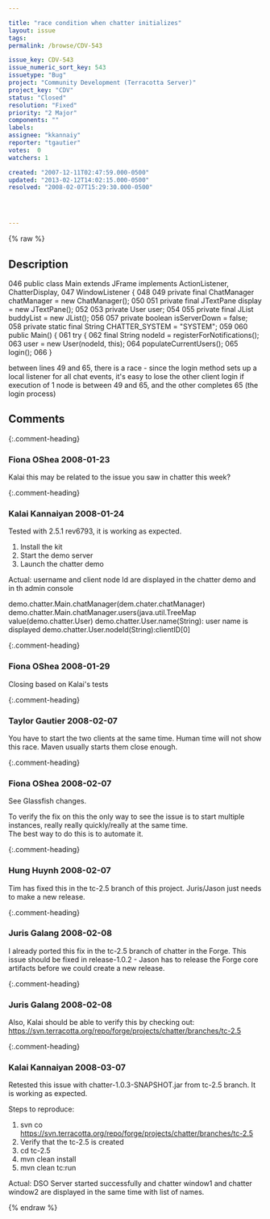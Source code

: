 ```yaml
---

title: "race condition when chatter initializes"
layout: issue
tags: 
permalink: /browse/CDV-543

issue_key: CDV-543
issue_numeric_sort_key: 543
issuetype: "Bug"
project: "Community Development (Terracotta Server)"
project_key: "CDV"
status: "Closed"
resolution: "Fixed"
priority: "2 Major"
components: ""
labels: 
assignee: "kkannaiy"
reporter: "tgautier"
votes:  0
watchers: 1

created: "2007-12-11T02:47:59.000-0500"
updated: "2013-02-12T14:02:15.000-0500"
resolved: "2008-02-07T15:29:30.000-0500"




---
```


{% raw %}

## Description

<div markdown="1" class="description">

046 public class Main extends JFrame implements ActionListener, ChatterDisplay,
047       WindowListener \{
048 
049    private final ChatManager chatManager = new ChatManager();
050 
051    private final JTextPane display = new JTextPane();
052 
053    private User user;
054 
055    private final JList buddyList = new JList();
056 
057    private boolean isServerDown = false;
058    private static final String CHATTER\_SYSTEM = "SYSTEM";
059 
060    public Main() \{
061       try \{
062          final String nodeId = registerForNotifications();
063          user = new User(nodeId, this);
064          populateCurrentUsers();
065          login();
066       \}

between lines 49 and 65, there is a race - since the login method sets up a local listener for all chat events, it's easy to lose the other client login if execution of 1 node is between 49 and 65, and the other completes 65 (the login process)


</div>

## Comments


{:.comment-heading}
### **Fiona OShea** <span class="date">2008-01-23</span>

<div markdown="1" class="comment">

Kalai this may be related to the issue you saw in chatter this week?

</div>


{:.comment-heading}
### **Kalai Kannaiyan** <span class="date">2008-01-24</span>

<div markdown="1" class="comment">

Tested with 2.5.1 rev6793, it is working as expected.

1. Install the kit
2. Start the demo server 
3. Launch the chatter demo

Actual: username and client node Id are displayed in the chatter demo and in th admin console 

demo.chatter.Main.chatManager(dem.chater.chatManager)
demo.chatter.Main.chatManager.users(java.util.TreeMap
value(demo.chatter.User)
demo.chatter.User.name(String): user name is displayed
demo.chatter.User.nodeId(String):clientID[0]

</div>


{:.comment-heading}
### **Fiona OShea** <span class="date">2008-01-29</span>

<div markdown="1" class="comment">

Closing based on Kalai's tests

</div>


{:.comment-heading}
### **Taylor Gautier** <span class="date">2008-02-07</span>

<div markdown="1" class="comment">

You have to start the two clients at the same time.  Human time will not show this race.  Maven usually starts them close enough.

</div>


{:.comment-heading}
### **Fiona OShea** <span class="date">2008-02-07</span>

<div markdown="1" class="comment">

See Glassfish changes.

To verify the fix on this the only way to see the issue is to start multiple instances, really really quickly/really at the same time.  
The best way to do this is to automate it.

</div>


{:.comment-heading}
### **Hung Huynh** <span class="date">2008-02-07</span>

<div markdown="1" class="comment">

Tim has fixed this in the tc-2.5 branch of this project. Juris/Jason just needs to make a new release.
  

</div>


{:.comment-heading}
### **Juris Galang** <span class="date">2008-02-08</span>

<div markdown="1" class="comment">

I already ported this fix in the tc-2.5 branch of chatter in the Forge. This issue should be fixed in release-1.0.2 - Jason has to release the Forge core artifacts before we could create a new release.

</div>


{:.comment-heading}
### **Juris Galang** <span class="date">2008-02-08</span>

<div markdown="1" class="comment">

Also, Kalai should be able to verify this by checking out:  https://svn.terracotta.org/repo/forge/projects/chatter/branches/tc-2.5


</div>


{:.comment-heading}
### **Kalai Kannaiyan** <span class="date">2008-03-07</span>

<div markdown="1" class="comment">

Retested this issue with chatter-1.0.3-SNAPSHOT.jar from tc-2.5 branch. It is working as expected.

Steps to reproduce:
1. svn co https://svn.terracotta.org/repo/forge/projects/chatter/branches/tc-2.5
2. Verify that the tc-2.5 is created
3. cd tc-2.5
4. mvn clean install
5. mvn clean tc:run

Actual: DSO Server started successfully and chatter window1 and chatter window2 are displayed in the same time with list of names.


</div>



{% endraw %}

